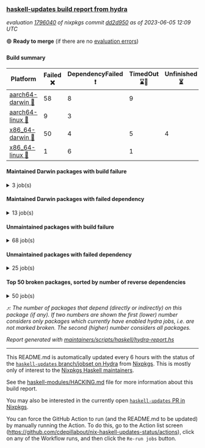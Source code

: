 ### [haskell-updates build report from hydra](https://hydra.nixos.org/jobset/nixpkgs/haskell-updates)
*evaluation [1796040](https://hydra.nixos.org/eval/1796040) of nixpkgs commit [dd2d950](https://github.com/NixOS/nixpkgs/commits/dd2d950a06ba0ea647600e021fdae2b4fd644c19) as of 2023-06-05 12:09 UTC*

:green_circle: **Ready to merge** (if there are no [evaluation errors](https://hydra.nixos.org/jobset/nixpkgs/haskell-updates))

#### Build summary

 | Platform | Failed :x: | DependencyFailed :heavy_exclamation_mark: | TimedOut :hourglass::no_entry_sign: | Unfinished :hourglass_flowing_sand: | Success :heavy_check_mark: | 
 | --- | --- | --- | --- | --- | --- | 
 | [aarch64-darwin :green_apple:](https://hydra.nixos.org/eval/1796040?filter=.aarch64-darwin) | 58 | 8 | 9 |  | 6455 | 
 | [aarch64-linux :iphone:](https://hydra.nixos.org/eval/1796040?filter=.aarch64-linux) | 9 | 3 |  |  | 6583 | 
 | [x86_64-darwin :apple:](https://hydra.nixos.org/eval/1796040?filter=.x86_64-darwin) | 50 | 4 | 5 | 4 | 6479 | 
 | [x86_64-linux :penguin:](https://hydra.nixos.org/eval/1796040?filter=.x86_64-linux) | 1 | 6 | 1 |  | 6627 | 
#### Maintained Darwin packages with build failure
<details><summary>3 job(s) </summary>

- [ ] [gitit](https://hydra.nixos.org/eval/1796040?filter=gitit) @Profpatsch @sternenseemann
  - [[:green_apple::x:]](https://hydra.nixos.org/build/222482321) [[:apple::heavy_check_mark:]](https://hydra.nixos.org/build/222480400) [toplevel](https://hydra.nixos.org/eval/1796040?filter=gitit)
  - [[:green_apple::heavy_check_mark:]](https://hydra.nixos.org/build/222462858) [[:apple::heavy_check_mark:]](https://hydra.nixos.org/build/222461930) [haskellPackages](https://hydra.nixos.org/eval/1796040?filter=haskellPackages.gitit)
</details>

#### Maintained Darwin packages with failed dependency
<details><summary>13 job(s) </summary>

- [ ] [haskell-language-server](https://hydra.nixos.org/eval/1796040?filter=haskell-language-server) @maralorn
  - [[:green_apple::heavy_check_mark:]](https://hydra.nixos.org/build/222463526) [[:apple::heavy_check_mark:]](https://hydra.nixos.org/build/222467201) [toplevel](https://hydra.nixos.org/eval/1796040?filter=haskell-language-server)
  - [[:green_apple::heavy_check_mark:]](https://hydra.nixos.org/build/222480449) [[:apple::heavy_check_mark:]](https://hydra.nixos.org/build/222467785) [haskell.packages.ghc8107](https://hydra.nixos.org/eval/1796040?filter=haskell.packages.ghc8107.haskell-language-server)
  - [[:green_apple::hourglass::no_entry_sign:]](https://hydra.nixos.org/build/222485527) [[:apple::heavy_check_mark:]](https://hydra.nixos.org/build/222466463) [haskell.packages.ghc902](https://hydra.nixos.org/eval/1796040?filter=haskell.packages.ghc902.haskell-language-server)
  - [[:green_apple::hourglass::no_entry_sign:]](https://hydra.nixos.org/build/222473708) [[:apple::heavy_check_mark:]](https://hydra.nixos.org/build/222486898) [haskell.packages.ghc924](https://hydra.nixos.org/eval/1796040?filter=haskell.packages.ghc924.haskell-language-server)
  - [[:green_apple::heavy_check_mark:]](https://hydra.nixos.org/build/222483554) [[:apple::heavy_check_mark:]](https://hydra.nixos.org/build/222473754) [haskell.packages.ghc925](https://hydra.nixos.org/eval/1796040?filter=haskell.packages.ghc925.haskell-language-server)
  - [[:green_apple::hourglass::no_entry_sign:]](https://hydra.nixos.org/build/222462007) [[:apple::heavy_check_mark:]](https://hydra.nixos.org/build/222473776) [haskell.packages.ghc926](https://hydra.nixos.org/eval/1796040?filter=haskell.packages.ghc926.haskell-language-server)
  - [[:green_apple::heavy_exclamation_mark:]](https://hydra.nixos.org/build/222486286) [[:apple::hourglass::no_entry_sign:]](https://hydra.nixos.org/build/222478267) [haskell.packages.ghc927](https://hydra.nixos.org/eval/1796040?filter=haskell.packages.ghc927.haskell-language-server)
  - [[:green_apple::heavy_check_mark:]](https://hydra.nixos.org/build/222463417) [[:apple::heavy_check_mark:]](https://hydra.nixos.org/build/222466619) [haskell.packages.ghc928](https://hydra.nixos.org/eval/1796040?filter=haskell.packages.ghc928.haskell-language-server)
  - [[:green_apple::heavy_check_mark:]](https://hydra.nixos.org/build/222474708) [[:apple::heavy_check_mark:]](https://hydra.nixos.org/build/222463045) [haskell.packages.ghc945](https://hydra.nixos.org/eval/1796040?filter=haskell.packages.ghc945.haskell-language-server)
  - [[:green_apple::heavy_check_mark:]](https://hydra.nixos.org/build/222468129) [[:apple::heavy_check_mark:]](https://hydra.nixos.org/build/222479803) [haskell.packages.ghc961](https://hydra.nixos.org/eval/1796040?filter=haskell.packages.ghc961.haskell-language-server)
  - [[:green_apple::heavy_check_mark:]](https://hydra.nixos.org/build/222484772) [[:apple::heavy_check_mark:]](https://hydra.nixos.org/build/222463622) [haskell.packages.ghc962](https://hydra.nixos.org/eval/1796040?filter=haskell.packages.ghc962.haskell-language-server)
  - [[:green_apple::heavy_check_mark:]](https://hydra.nixos.org/build/222474931) [[:apple::heavy_check_mark:]](https://hydra.nixos.org/build/222488248) [haskellPackages](https://hydra.nixos.org/eval/1796040?filter=haskellPackages.haskell-language-server)
</details>

#### Unmaintained packages with build failure
<details><summary>68 job(s) </summary>

- [ ] [[:green_apple::heavy_check_mark:]](https://hydra.nixos.org/build/222486057) [[:iphone::heavy_check_mark:]](https://hydra.nixos.org/build/222484580) [[:apple::heavy_check_mark:]](https://hydra.nixos.org/build/222472686) [[:penguin::x:]](https://hydra.nixos.org/build/222480222) [haskellPackages.scheduler](https://hydra.nixos.org/eval/1796040?filter=haskellPackages.scheduler)  :arrow_heading_up: 4 | 11
- [ ] [[:green_apple::x:]](https://hydra.nixos.org/build/222476374) [[:iphone::x:]](https://hydra.nixos.org/build/222485895) [[:apple::heavy_check_mark:]](https://hydra.nixos.org/build/222462336) [[:penguin::heavy_check_mark:]](https://hydra.nixos.org/build/222477554) [haskellPackages.hw-simd](https://hydra.nixos.org/eval/1796040?filter=haskellPackages.hw-simd)  :arrow_heading_up: 1 | 8
- [ ] [[:green_apple::x:]](https://hydra.nixos.org/build/222825009) [[:iphone::heavy_check_mark:]](https://hydra.nixos.org/build/222824940) [[:apple::x:]](https://hydra.nixos.org/build/222824951) [[:penguin::heavy_check_mark:]](https://hydra.nixos.org/build/222825021) [haskellPackages.inline-r](https://hydra.nixos.org/eval/1796040?filter=haskellPackages.inline-r)  :arrow_heading_up: 1 | 4
- [ ] [[:green_apple::heavy_check_mark:]](https://hydra.nixos.org/build/222477661) [[:iphone::x:]](https://hydra.nixos.org/build/222475491) [[:apple::heavy_check_mark:]](https://hydra.nixos.org/build/222484590) [[:penguin::heavy_check_mark:]](https://hydra.nixos.org/build/222470754) [haskellPackages.long-double](https://hydra.nixos.org/eval/1796040?filter=haskellPackages.long-double)  :arrow_heading_up: 1 | 2
- [ ] [[:green_apple::x:]](https://hydra.nixos.org/build/222475195) [[:iphone::heavy_check_mark:]](https://hydra.nixos.org/build/222477865) [[:apple::x:]](https://hydra.nixos.org/build/222469557) [[:penguin::heavy_check_mark:]](https://hydra.nixos.org/build/222463538) [haskellPackages.posix-socket](https://hydra.nixos.org/eval/1796040?filter=haskellPackages.posix-socket)  :arrow_heading_up: 1 | 2
- [ ] [[:green_apple::x:]](https://hydra.nixos.org/build/222464224) [[:iphone::heavy_check_mark:]](https://hydra.nixos.org/build/222468555) [[:apple::x:]](https://hydra.nixos.org/build/222488423) [[:penguin::heavy_check_mark:]](https://hydra.nixos.org/build/222466682) [haskellPackages.gi-gdkx11](https://hydra.nixos.org/eval/1796040?filter=haskellPackages.gi-gdkx11)  :arrow_heading_up: 1 | 1
- [ ] [[:green_apple::heavy_check_mark:]](https://hydra.nixos.org/build/222476722) [[:iphone::x:]](https://hydra.nixos.org/build/222475654) [[:apple::heavy_check_mark:]](https://hydra.nixos.org/build/222463023) [[:penguin::heavy_check_mark:]](https://hydra.nixos.org/build/222487019) [haskellPackages.nlopt-haskell](https://hydra.nixos.org/eval/1796040?filter=haskellPackages.nlopt-haskell)  :arrow_heading_up: 1 | 1
- [ ] [[:green_apple::x:]](https://hydra.nixos.org/build/222484685) [[:iphone::heavy_check_mark:]](https://hydra.nixos.org/build/222481468) [[:apple::x:]](https://hydra.nixos.org/build/222481201) [[:penguin::heavy_check_mark:]](https://hydra.nixos.org/build/222488621) [haskellPackages.openal-ffi](https://hydra.nixos.org/eval/1796040?filter=haskellPackages.openal-ffi)  :arrow_heading_up: 1 | 1
- [ ] [[:green_apple::heavy_check_mark:]](https://hydra.nixos.org/build/222473009) [[:iphone::x:]](https://hydra.nixos.org/build/222485898) [[:apple::heavy_check_mark:]](https://hydra.nixos.org/build/222463286) [[:penguin::heavy_check_mark:]](https://hydra.nixos.org/build/222475332) [haskellPackages.freetype2](https://hydra.nixos.org/eval/1796040?filter=haskellPackages.freetype2)  :arrow_heading_up: 0 | 11
- [ ] [[:green_apple::x:]](https://hydra.nixos.org/build/222463498) [[:iphone::heavy_check_mark:]](https://hydra.nixos.org/build/222480238) [[:apple::x:]](https://hydra.nixos.org/build/222482453) [[:penguin::heavy_check_mark:]](https://hydra.nixos.org/build/222466037) [haskellPackages.llvm-tf](https://hydra.nixos.org/eval/1796040?filter=haskellPackages.llvm-tf)  :arrow_heading_up: 0 | 6
- [ ] [[:green_apple::x:]](https://hydra.nixos.org/build/222474829) [[:iphone::heavy_check_mark:]](https://hydra.nixos.org/build/222467005) [[:apple::x:]](https://hydra.nixos.org/build/222478522) [[:penguin::heavy_check_mark:]](https://hydra.nixos.org/build/222473826) [haskellPackages.pipes-zlib](https://hydra.nixos.org/eval/1796040?filter=haskellPackages.pipes-zlib)  :arrow_heading_up: 0 | 5
- [ ] [[:green_apple::x:]](https://hydra.nixos.org/build/222475294) [[:iphone::heavy_check_mark:]](https://hydra.nixos.org/build/222488681) [[:apple::heavy_check_mark:]](https://hydra.nixos.org/build/222486633) [[:penguin::heavy_check_mark:]](https://hydra.nixos.org/build/222477690) [haskellPackages.folds](https://hydra.nixos.org/eval/1796040?filter=haskellPackages.folds)  :arrow_heading_up: 0 | 3
- [ ] [[:green_apple::x:]](https://hydra.nixos.org/build/222479600) [[:iphone::x:]](https://hydra.nixos.org/build/222478722) [[:apple::heavy_check_mark:]](https://hydra.nixos.org/build/222464459) [[:penguin::heavy_check_mark:]](https://hydra.nixos.org/build/222473283) [haskellPackages.picosat](https://hydra.nixos.org/eval/1796040?filter=haskellPackages.picosat)  :arrow_heading_up: 0 | 3
- [ ] [[:green_apple::x:]](https://hydra.nixos.org/build/222488217) [[:iphone::heavy_check_mark:]](https://hydra.nixos.org/build/222488261) [[:apple::heavy_check_mark:]](https://hydra.nixos.org/build/222484092) [[:penguin::heavy_check_mark:]](https://hydra.nixos.org/build/222465159) [haskellPackages.LibZip](https://hydra.nixos.org/eval/1796040?filter=haskellPackages.LibZip)  :arrow_heading_up: 0 | 2
- [ ] [[:green_apple::heavy_check_mark:]](https://hydra.nixos.org/build/222477120) [[:iphone::x:]](https://hydra.nixos.org/build/222471077) [[:apple::x:]](https://hydra.nixos.org/build/222484170) [[:penguin::heavy_check_mark:]](https://hydra.nixos.org/build/222475121) [haskellPackages.quic](https://hydra.nixos.org/eval/1796040?filter=haskellPackages.quic)  :arrow_heading_up: 0 | 2
- [ ] [[:green_apple::x:]](https://hydra.nixos.org/build/222466928) [[:iphone::heavy_check_mark:]](https://hydra.nixos.org/build/222484511) [[:apple::heavy_check_mark:]](https://hydra.nixos.org/build/222480806) [[:penguin::heavy_check_mark:]](https://hydra.nixos.org/build/222476603) [haskellPackages.rocksdb-haskell](https://hydra.nixos.org/eval/1796040?filter=haskellPackages.rocksdb-haskell)  :arrow_heading_up: 0 | 2
- [ ] [[:green_apple::x:]](https://hydra.nixos.org/build/222480824) [[:iphone::heavy_check_mark:]](https://hydra.nixos.org/build/222485685) [[:apple::x:]](https://hydra.nixos.org/build/222475784) [[:penguin::heavy_check_mark:]](https://hydra.nixos.org/build/222487440) [haskellPackages.h-raylib](https://hydra.nixos.org/eval/1796040?filter=haskellPackages.h-raylib)  :arrow_heading_up: 0 | 1
- [ ] [[:green_apple::x:]](https://hydra.nixos.org/build/222481221) [[:iphone::heavy_check_mark:]](https://hydra.nixos.org/build/222483684) [[:apple::x:]](https://hydra.nixos.org/build/222488104) [[:penguin::heavy_check_mark:]](https://hydra.nixos.org/build/222463917) [haskellPackages.hamid](https://hydra.nixos.org/eval/1796040?filter=haskellPackages.hamid)  :arrow_heading_up: 0 | 1
- [ ] [[:green_apple::heavy_check_mark:]](https://hydra.nixos.org/build/222476241) [[:iphone::heavy_check_mark:]](https://hydra.nixos.org/build/222471347) [[:apple::x:]](https://hydra.nixos.org/build/222473932) [[:penguin::heavy_check_mark:]](https://hydra.nixos.org/build/222476093) [haskellPackages.hmatrix-morpheus](https://hydra.nixos.org/eval/1796040?filter=haskellPackages.hmatrix-morpheus)  :arrow_heading_up: 0 | 1
- [ ] [[:green_apple::x:]](https://hydra.nixos.org/build/222469522) [[:iphone::heavy_check_mark:]](https://hydra.nixos.org/build/222473884) [[:apple::x:]](https://hydra.nixos.org/build/222471496) [[:penguin::heavy_check_mark:]](https://hydra.nixos.org/build/222467106) [haskellPackages.huckleberry](https://hydra.nixos.org/eval/1796040?filter=haskellPackages.huckleberry)  :arrow_heading_up: 0 | 1
- [ ] [[:green_apple::x:]](https://hydra.nixos.org/build/222463432) [[:iphone::heavy_check_mark:]](https://hydra.nixos.org/build/222469789) [[:apple::x:]](https://hydra.nixos.org/build/222485804) [[:penguin::heavy_check_mark:]](https://hydra.nixos.org/build/222482325) [haskellPackages.select](https://hydra.nixos.org/eval/1796040?filter=haskellPackages.select)  :arrow_heading_up: 0 | 1
- [ ] [[:green_apple::x:]](https://hydra.nixos.org/build/222467002) [[:iphone::heavy_check_mark:]](https://hydra.nixos.org/build/222481379) [[:apple::x:]](https://hydra.nixos.org/build/222463359) [[:penguin::heavy_check_mark:]](https://hydra.nixos.org/build/222484158) [haskellPackages.sysinfo](https://hydra.nixos.org/eval/1796040?filter=haskellPackages.sysinfo)  :arrow_heading_up: 0 | 1
- [ ] [[:green_apple::heavy_check_mark:]](https://hydra.nixos.org/build/222485741) [[:iphone::heavy_check_mark:]](https://hydra.nixos.org/build/222463913) [[:apple::x:]](https://hydra.nixos.org/build/222461936) [[:penguin::heavy_check_mark:]](https://hydra.nixos.org/build/222467904) [haskellPackages.FractalArt](https://hydra.nixos.org/eval/1796040?filter=haskellPackages.FractalArt) 
- [ ] [[:green_apple::heavy_check_mark:]](https://hydra.nixos.org/build/222486294) [[:iphone::x:]](https://hydra.nixos.org/build/222473327) [[:apple::heavy_check_mark:]](https://hydra.nixos.org/build/222473118) [[:penguin::heavy_check_mark:]](https://hydra.nixos.org/build/222471107) [haskellPackages.HsASA](https://hydra.nixos.org/eval/1796040?filter=haskellPackages.HsASA) 
- [ ] [[:green_apple::x:]](https://hydra.nixos.org/build/222475371) [[:iphone::heavy_check_mark:]](https://hydra.nixos.org/build/222461644) [[:apple::x:]](https://hydra.nixos.org/build/222470645) [[:penguin::heavy_check_mark:]](https://hydra.nixos.org/build/222483481) [haskellPackages.al](https://hydra.nixos.org/eval/1796040?filter=haskellPackages.al) 
- [ ] [[:green_apple::heavy_check_mark:]](https://hydra.nixos.org/build/222472537) [[:iphone::heavy_check_mark:]](https://hydra.nixos.org/build/222482717) [[:apple::x:]](https://hydra.nixos.org/build/222475528) [[:penguin::heavy_check_mark:]](https://hydra.nixos.org/build/222475552) [haskellPackages.env-extra](https://hydra.nixos.org/eval/1796040?filter=haskellPackages.env-extra) 
- [ ] [[:green_apple::x:]](https://hydra.nixos.org/build/222481274) [[:iphone::heavy_check_mark:]](https://hydra.nixos.org/build/222474779) [[:apple::x:]](https://hydra.nixos.org/build/222488514) [[:penguin::heavy_check_mark:]](https://hydra.nixos.org/build/222472675) [haskellPackages.epub-tools](https://hydra.nixos.org/eval/1796040?filter=haskellPackages.epub-tools) 
- [ ] [[:green_apple::x:]](https://hydra.nixos.org/build/222487481) [[:iphone::heavy_check_mark:]](https://hydra.nixos.org/build/222474073) [[:apple::heavy_check_mark:]](https://hydra.nixos.org/build/222465887) [[:penguin::heavy_check_mark:]](https://hydra.nixos.org/build/222482763) [haskellPackages.executable-hash](https://hydra.nixos.org/eval/1796040?filter=haskellPackages.executable-hash) 
- [ ] [[:green_apple::x:]](https://hydra.nixos.org/build/222469189) [[:iphone::heavy_check_mark:]](https://hydra.nixos.org/build/222471730) [[:apple::x:]](https://hydra.nixos.org/build/222463726) [[:penguin::heavy_check_mark:]](https://hydra.nixos.org/build/222465757) [haskellPackages.float128](https://hydra.nixos.org/eval/1796040?filter=haskellPackages.float128) 
- [ ] [[:green_apple::x:]](https://hydra.nixos.org/build/222474492) [[:iphone::heavy_check_mark:]](https://hydra.nixos.org/build/222479560) [[:apple::x:]](https://hydra.nixos.org/build/222465944) [[:penguin::heavy_check_mark:]](https://hydra.nixos.org/build/222473749) [haskellPackages.fudgets](https://hydra.nixos.org/eval/1796040?filter=haskellPackages.fudgets) 
- [ ] [[:green_apple::x:]](https://hydra.nixos.org/build/222468442) [[:iphone::heavy_check_mark:]](https://hydra.nixos.org/build/222472547) [[:apple::x:]](https://hydra.nixos.org/build/222474263) [[:penguin::heavy_check_mark:]](https://hydra.nixos.org/build/222463908) [haskellPackages.gerrit](https://hydra.nixos.org/eval/1796040?filter=haskellPackages.gerrit) 
- [ ] [[:green_apple::x:]](https://hydra.nixos.org/build/222478940) [[:apple::x:]](https://hydra.nixos.org/build/222466205) [haskellPackages.gi-gtkosxapplication](https://hydra.nixos.org/eval/1796040?filter=haskellPackages.gi-gtkosxapplication) 
- [ ] [[:green_apple::x:]](https://hydra.nixos.org/build/222477798) [[:apple::x:]](https://hydra.nixos.org/build/222480945) [haskellPackages.gtk-mac-integration](https://hydra.nixos.org/eval/1796040?filter=haskellPackages.gtk-mac-integration) 
- [ ] [[:green_apple::x:]](https://hydra.nixos.org/build/222474305) [[:iphone::heavy_check_mark:]](https://hydra.nixos.org/build/222476818) [[:apple::x:]](https://hydra.nixos.org/build/222484611) [[:penguin::heavy_check_mark:]](https://hydra.nixos.org/build/222477704) [haskellPackages.gtk-traymanager](https://hydra.nixos.org/eval/1796040?filter=haskellPackages.gtk-traymanager) 
- [ ] [[:green_apple::x:]](https://hydra.nixos.org/build/222469504) [[:apple::x:]](https://hydra.nixos.org/build/222476314) [haskellPackages.gtk3-mac-integration](https://hydra.nixos.org/eval/1796040?filter=haskellPackages.gtk3-mac-integration) 
- [ ] [[:green_apple::x:]](https://hydra.nixos.org/build/222470240) [[:iphone::heavy_check_mark:]](https://hydra.nixos.org/build/222478457) [[:apple::x:]](https://hydra.nixos.org/build/222466203) [[:penguin::heavy_check_mark:]](https://hydra.nixos.org/build/222465731) [haskellPackages.highlight](https://hydra.nixos.org/eval/1796040?filter=haskellPackages.highlight) 
- [ ] [[:green_apple::x:]](https://hydra.nixos.org/build/222465805) [[:iphone::heavy_check_mark:]](https://hydra.nixos.org/build/222471101) [[:apple::x:]](https://hydra.nixos.org/build/222484478) [[:penguin::heavy_check_mark:]](https://hydra.nixos.org/build/222479204) [haskellPackages.hinotify-conduit](https://hydra.nixos.org/eval/1796040?filter=haskellPackages.hinotify-conduit) 
- [ ] [[:green_apple::x:]](https://hydra.nixos.org/build/222470808) [[:iphone::heavy_check_mark:]](https://hydra.nixos.org/build/222476140) [[:apple::x:]](https://hydra.nixos.org/build/222465041) [[:penguin::heavy_check_mark:]](https://hydra.nixos.org/build/222466519) [haskellPackages.hsshellscript](https://hydra.nixos.org/eval/1796040?filter=haskellPackages.hsshellscript) 
- [ ] [[:green_apple::x:]](https://hydra.nixos.org/build/222472317) [[:iphone::heavy_check_mark:]](https://hydra.nixos.org/build/222479433) [[:apple::x:]](https://hydra.nixos.org/build/222486402) [[:penguin::heavy_check_mark:]](https://hydra.nixos.org/build/222482155) [haskellPackages.hssourceinfo](https://hydra.nixos.org/eval/1796040?filter=haskellPackages.hssourceinfo) 
- [ ] [[:green_apple::x:]](https://hydra.nixos.org/build/222484636) [[:iphone::heavy_check_mark:]](https://hydra.nixos.org/build/222465808) [[:apple::x:]](https://hydra.nixos.org/build/222484152) [[:penguin::heavy_check_mark:]](https://hydra.nixos.org/build/222476499) [haskellPackages.hunspell-hs](https://hydra.nixos.org/eval/1796040?filter=haskellPackages.hunspell-hs) 
- [ ] [[:apple::x:]](https://hydra.nixos.org/build/222480508) [[:penguin::heavy_check_mark:]](https://hydra.nixos.org/build/222472383) [haskellPackages.inline-asm](https://hydra.nixos.org/eval/1796040?filter=haskellPackages.inline-asm) 
- [ ] [[:green_apple::x:]](https://hydra.nixos.org/build/222462564) [[:iphone::heavy_check_mark:]](https://hydra.nixos.org/build/222487016) [[:apple::x:]](https://hydra.nixos.org/build/222470259) [[:penguin::heavy_check_mark:]](https://hydra.nixos.org/build/222477867) [haskellPackages.interprocess](https://hydra.nixos.org/eval/1796040?filter=haskellPackages.interprocess) 
- [ ] [[:green_apple::x:]](https://hydra.nixos.org/build/222473314) [[:iphone::heavy_check_mark:]](https://hydra.nixos.org/build/222465969) [[:apple::x:]](https://hydra.nixos.org/build/222466349) [[:penguin::heavy_check_mark:]](https://hydra.nixos.org/build/222472670) [haskellPackages.intricacy](https://hydra.nixos.org/eval/1796040?filter=haskellPackages.intricacy) 
- [ ] [[:green_apple::x:]](https://hydra.nixos.org/build/222462167) [[:iphone::heavy_check_mark:]](https://hydra.nixos.org/build/222465137) [[:apple::x:]](https://hydra.nixos.org/build/222464170) [[:penguin::heavy_check_mark:]](https://hydra.nixos.org/build/222472982) [haskellPackages.ipcvar](https://hydra.nixos.org/eval/1796040?filter=haskellPackages.ipcvar) 
- [ ] [[:green_apple::x:]](https://hydra.nixos.org/build/222474090) [[:apple::x:]](https://hydra.nixos.org/build/222471337) [haskellPackages.kqueue](https://hydra.nixos.org/eval/1796040?filter=haskellPackages.kqueue) 
- [ ] [[:green_apple::x:]](https://hydra.nixos.org/build/222463270) [[:iphone::heavy_check_mark:]](https://hydra.nixos.org/build/222481044) [[:apple::heavy_check_mark:]](https://hydra.nixos.org/build/222475614) [[:penguin::heavy_check_mark:]](https://hydra.nixos.org/build/222472231) [haskellPackages.leveldb-haskell-fork](https://hydra.nixos.org/eval/1796040?filter=haskellPackages.leveldb-haskell-fork) 
- [ ] [[:green_apple::x:]](https://hydra.nixos.org/build/222465528) [[:iphone::heavy_check_mark:]](https://hydra.nixos.org/build/222470839) [[:apple::x:]](https://hydra.nixos.org/build/222471191) [[:penguin::heavy_check_mark:]](https://hydra.nixos.org/build/222487323) [haskellPackages.linux-framebuffer](https://hydra.nixos.org/eval/1796040?filter=haskellPackages.linux-framebuffer) 
- [ ] [[:green_apple::x:]](https://hydra.nixos.org/build/222473407) [[:iphone::heavy_check_mark:]](https://hydra.nixos.org/build/222478001) [[:apple::x:]](https://hydra.nixos.org/build/222484935) [[:penguin::heavy_check_mark:]](https://hydra.nixos.org/build/222468911) [haskellPackages.mediawiki2latex](https://hydra.nixos.org/eval/1796040?filter=haskellPackages.mediawiki2latex) 
- [ ] [[:green_apple::x:]](https://hydra.nixos.org/build/222472357) [[:iphone::heavy_check_mark:]](https://hydra.nixos.org/build/222486608) [[:apple::x:]](https://hydra.nixos.org/build/222461634) [[:penguin::heavy_check_mark:]](https://hydra.nixos.org/build/222470856) [haskellPackages.memzero](https://hydra.nixos.org/eval/1796040?filter=haskellPackages.memzero) 
- [ ] [[:green_apple::x:]](https://hydra.nixos.org/build/222478542) [[:iphone::heavy_check_mark:]](https://hydra.nixos.org/build/222478432) [[:apple::x:]](https://hydra.nixos.org/build/222467896) [[:penguin::heavy_check_mark:]](https://hydra.nixos.org/build/222472568) [haskellPackages.nix-serve-ng](https://hydra.nixos.org/eval/1796040?filter=haskellPackages.nix-serve-ng) 
- [ ] [[:green_apple::x:]](https://hydra.nixos.org/build/222464646) [[:iphone::heavy_check_mark:]](https://hydra.nixos.org/build/222479999) [[:apple::heavy_check_mark:]](https://hydra.nixos.org/build/222471674) [[:penguin::heavy_check_mark:]](https://hydra.nixos.org/build/222481565) [haskellPackages.perceptual-hash](https://hydra.nixos.org/eval/1796040?filter=haskellPackages.perceptual-hash) 
- [ ] [[:green_apple::x:]](https://hydra.nixos.org/build/222478067) [[:iphone::heavy_check_mark:]](https://hydra.nixos.org/build/222488003) [[:apple::heavy_check_mark:]](https://hydra.nixos.org/build/222488667) [[:penguin::heavy_check_mark:]](https://hydra.nixos.org/build/222469528) [haskellPackages.persistent-pagination](https://hydra.nixos.org/eval/1796040?filter=haskellPackages.persistent-pagination) 
- [ ] [[:green_apple::x:]](https://hydra.nixos.org/build/222470851) [[:iphone::heavy_check_mark:]](https://hydra.nixos.org/build/222465074) [[:apple::x:]](https://hydra.nixos.org/build/222483496) [[:penguin::heavy_check_mark:]](https://hydra.nixos.org/build/222466421) [haskellPackages.phatsort](https://hydra.nixos.org/eval/1796040?filter=haskellPackages.phatsort) 
- [ ] [[:green_apple::x:]](https://hydra.nixos.org/build/222463099) [[:iphone::heavy_check_mark:]](https://hydra.nixos.org/build/222475284) [[:apple::x:]](https://hydra.nixos.org/build/222477671) [[:penguin::heavy_check_mark:]](https://hydra.nixos.org/build/222470934) [haskellPackages.ping-wrapper](https://hydra.nixos.org/eval/1796040?filter=haskellPackages.ping-wrapper) 
- [ ] [[:green_apple::x:]](https://hydra.nixos.org/build/222482428) [[:iphone::heavy_check_mark:]](https://hydra.nixos.org/build/222463515) [[:apple::x:]](https://hydra.nixos.org/build/222467252) [[:penguin::heavy_check_mark:]](https://hydra.nixos.org/build/222473312) [haskellPackages.posix-timer](https://hydra.nixos.org/eval/1796040?filter=haskellPackages.posix-timer) 
- [ ] [[:green_apple::x:]](https://hydra.nixos.org/build/222475260) [[:iphone::heavy_check_mark:]](https://hydra.nixos.org/build/222473144) [[:apple::x:]](https://hydra.nixos.org/build/222474892) [[:penguin::heavy_check_mark:]](https://hydra.nixos.org/build/222478696) [haskellPackages.procex](https://hydra.nixos.org/eval/1796040?filter=haskellPackages.procex) 
- [ ] [[:green_apple::x:]](https://hydra.nixos.org/build/222482942) [[:iphone::heavy_check_mark:]](https://hydra.nixos.org/build/222465621) [[:apple::x:]](https://hydra.nixos.org/build/222471353) [[:penguin::heavy_check_mark:]](https://hydra.nixos.org/build/222474052) [haskellPackages.pthread](https://hydra.nixos.org/eval/1796040?filter=haskellPackages.pthread) 
- [ ] [[:green_apple::x:]](https://hydra.nixos.org/build/222465794) [[:iphone::heavy_check_mark:]](https://hydra.nixos.org/build/222477583) [[:apple::x:]](https://hydra.nixos.org/build/222472598) [[:penguin::heavy_check_mark:]](https://hydra.nixos.org/build/222484120) [haskellPackages.sandwich-webdriver](https://hydra.nixos.org/eval/1796040?filter=haskellPackages.sandwich-webdriver) 
- [ ] [[:green_apple::x:]](https://hydra.nixos.org/build/222464257) [[:iphone::heavy_check_mark:]](https://hydra.nixos.org/build/222483233) [[:apple::x:]](https://hydra.nixos.org/build/222461808) [[:penguin::hourglass::no_entry_sign:]](https://hydra.nixos.org/build/222488440) [haskellPackages.servant-serialization](https://hydra.nixos.org/eval/1796040?filter=haskellPackages.servant-serialization) 
- [ ] [[:green_apple::x:]](https://hydra.nixos.org/build/222463906) [[:iphone::heavy_check_mark:]](https://hydra.nixos.org/build/222487513) [[:apple::x:]](https://hydra.nixos.org/build/222463664) [[:penguin::heavy_check_mark:]](https://hydra.nixos.org/build/222482571) [haskellPackages.tailfile-hinotify](https://hydra.nixos.org/eval/1796040?filter=haskellPackages.tailfile-hinotify) 
- [ ] [[:green_apple::x:]](https://hydra.nixos.org/build/222474657) [[:iphone::heavy_check_mark:]](https://hydra.nixos.org/build/222469760) [[:apple::heavy_check_mark:]](https://hydra.nixos.org/build/222468932) [[:penguin::heavy_check_mark:]](https://hydra.nixos.org/build/222462497) [haskellPackages.tdlib](https://hydra.nixos.org/eval/1796040?filter=haskellPackages.tdlib) 
- [ ] [[:green_apple::heavy_check_mark:]](https://hydra.nixos.org/build/222478142) [[:iphone::x:]](https://hydra.nixos.org/build/222465966) [[:apple::heavy_check_mark:]](https://hydra.nixos.org/build/222471325) [[:penguin::heavy_check_mark:]](https://hydra.nixos.org/build/222475212) [haskellPackages.wai-token-bucket-ratelimiter](https://hydra.nixos.org/eval/1796040?filter=haskellPackages.wai-token-bucket-ratelimiter) 
- [ ] [[:green_apple::x:]](https://hydra.nixos.org/build/222472057) [[:iphone::heavy_check_mark:]](https://hydra.nixos.org/build/222481286) [[:apple::heavy_check_mark:]](https://hydra.nixos.org/build/222478643) [[:penguin::heavy_check_mark:]](https://hydra.nixos.org/build/222467043) [tests.haskell.writers](https://hydra.nixos.org/eval/1796040?filter=tests.haskell.writers) 
- [ ] [[:green_apple::x:]](https://hydra.nixos.org/build/222470515) [[:iphone::x:]](https://hydra.nixos.org/build/222484944) [[:apple::heavy_check_mark:]](https://hydra.nixos.org/build/222469006) [[:penguin::heavy_check_mark:]](https://hydra.nixos.org/build/222482062) [haskellPackages.x86-64bit](https://hydra.nixos.org/eval/1796040?filter=haskellPackages.x86-64bit) 
- [ ] [[:green_apple::x:]](https://hydra.nixos.org/build/222476983) [[:iphone::heavy_check_mark:]](https://hydra.nixos.org/build/222480436) [[:apple::x:]](https://hydra.nixos.org/build/222480156) [[:penguin::heavy_check_mark:]](https://hydra.nixos.org/build/222482365) [haskellPackages.xmonad-utils](https://hydra.nixos.org/eval/1796040?filter=haskellPackages.xmonad-utils) 
- [ ] [[:green_apple::x:]](https://hydra.nixos.org/build/222483515) [[:iphone::heavy_check_mark:]](https://hydra.nixos.org/build/222474357) [[:apple::x:]](https://hydra.nixos.org/build/222478409) [[:penguin::heavy_check_mark:]](https://hydra.nixos.org/build/222483901) [haskellPackages.yoga](https://hydra.nixos.org/eval/1796040?filter=haskellPackages.yoga) 
- [ ] [[:green_apple::x:]](https://hydra.nixos.org/build/222486131) [[:iphone::heavy_check_mark:]](https://hydra.nixos.org/build/222487809) [[:apple::x:]](https://hydra.nixos.org/build/222464451) [[:penguin::heavy_check_mark:]](https://hydra.nixos.org/build/222469897) [haskellPackages.zot](https://hydra.nixos.org/eval/1796040?filter=haskellPackages.zot) 
- [ ] [[:green_apple::x:]](https://hydra.nixos.org/build/222472372) [[:iphone::heavy_check_mark:]](https://hydra.nixos.org/build/222466438) [[:apple::x:]](https://hydra.nixos.org/build/222464269) [[:penguin::heavy_check_mark:]](https://hydra.nixos.org/build/222480538) [haskellPackages.zxcvbn-c](https://hydra.nixos.org/eval/1796040?filter=haskellPackages.zxcvbn-c) 
</details>

#### Unmaintained packages with failed dependency
<details><summary>25 job(s) </summary>

- [ ] [[:green_apple::heavy_check_mark:]](https://hydra.nixos.org/build/222475014) [[:iphone::heavy_check_mark:]](https://hydra.nixos.org/build/222472904) [[:apple::heavy_check_mark:]](https://hydra.nixos.org/build/222484836) [[:penguin::heavy_exclamation_mark:]](https://hydra.nixos.org/build/222466920) [haskellPackages.massiv](https://hydra.nixos.org/eval/1796040?filter=haskellPackages.massiv)  :arrow_heading_up: 3 | 9
- [ ] [hoogle](https://hydra.nixos.org/eval/1796040?filter=hoogle)  :arrow_heading_up: 3 | 4
  - [[:green_apple::heavy_check_mark:]](https://hydra.nixos.org/build/222469845) [[:iphone::heavy_check_mark:]](https://hydra.nixos.org/build/222487644) [[:apple::heavy_check_mark:]](https://hydra.nixos.org/build/222473024) [[:penguin::heavy_check_mark:]](https://hydra.nixos.org/build/222470953) [haskell.packages.ghc8107](https://hydra.nixos.org/eval/1796040?filter=haskell.packages.ghc8107.hoogle)
  -  [[:iphone::heavy_check_mark:]](https://hydra.nixos.org/build/222466633) [[:apple::heavy_check_mark:]](https://hydra.nixos.org/build/222488794) [[:penguin::heavy_check_mark:]](https://hydra.nixos.org/build/222488366) [haskell.packages.ghc884](https://hydra.nixos.org/eval/1796040?filter=haskell.packages.ghc884.hoogle)
  - [[:green_apple::hourglass::no_entry_sign:]](https://hydra.nixos.org/build/222487524) [[:iphone::heavy_check_mark:]](https://hydra.nixos.org/build/222476729) [[:apple::heavy_check_mark:]](https://hydra.nixos.org/build/222470393) [[:penguin::heavy_check_mark:]](https://hydra.nixos.org/build/222485241) [haskell.packages.ghc902](https://hydra.nixos.org/eval/1796040?filter=haskell.packages.ghc902.hoogle)
  - [[:green_apple::hourglass::no_entry_sign:]](https://hydra.nixos.org/build/222481375) [[:iphone::heavy_check_mark:]](https://hydra.nixos.org/build/222485771) [[:apple::heavy_check_mark:]](https://hydra.nixos.org/build/222484031) [[:penguin::heavy_check_mark:]](https://hydra.nixos.org/build/222481546) [haskell.packages.ghc924](https://hydra.nixos.org/eval/1796040?filter=haskell.packages.ghc924.hoogle)
  - [[:green_apple::heavy_check_mark:]](https://hydra.nixos.org/build/222468153) [[:iphone::heavy_check_mark:]](https://hydra.nixos.org/build/222480881) [[:apple::heavy_check_mark:]](https://hydra.nixos.org/build/222472117) [[:penguin::heavy_check_mark:]](https://hydra.nixos.org/build/222482179) [haskell.packages.ghc925](https://hydra.nixos.org/eval/1796040?filter=haskell.packages.ghc925.hoogle)
  - [[:green_apple::heavy_exclamation_mark:]](https://hydra.nixos.org/build/222468882) [[:iphone::heavy_check_mark:]](https://hydra.nixos.org/build/222467226) [[:apple::heavy_check_mark:]](https://hydra.nixos.org/build/222477385) [[:penguin::heavy_check_mark:]](https://hydra.nixos.org/build/222467350) [haskell.packages.ghc926](https://hydra.nixos.org/eval/1796040?filter=haskell.packages.ghc926.hoogle)
  - [[:green_apple::heavy_check_mark:]](https://hydra.nixos.org/build/222475258) [[:iphone::heavy_check_mark:]](https://hydra.nixos.org/build/222475734) [[:apple::heavy_check_mark:]](https://hydra.nixos.org/build/222480458) [[:penguin::heavy_check_mark:]](https://hydra.nixos.org/build/222470399) [haskell.packages.ghc927](https://hydra.nixos.org/eval/1796040?filter=haskell.packages.ghc927.hoogle)
  - [[:green_apple::heavy_check_mark:]](https://hydra.nixos.org/build/222483036) [[:iphone::heavy_check_mark:]](https://hydra.nixos.org/build/222463296) [[:apple::heavy_check_mark:]](https://hydra.nixos.org/build/222479017) [[:penguin::heavy_check_mark:]](https://hydra.nixos.org/build/222462901) [haskell.packages.ghc928](https://hydra.nixos.org/eval/1796040?filter=haskell.packages.ghc928.hoogle)
  - [[:green_apple::heavy_check_mark:]](https://hydra.nixos.org/build/222482406) [[:iphone::heavy_check_mark:]](https://hydra.nixos.org/build/222465151) [[:apple::heavy_check_mark:]](https://hydra.nixos.org/build/222484704) [[:penguin::heavy_check_mark:]](https://hydra.nixos.org/build/222477473) [haskell.packages.ghc945](https://hydra.nixos.org/eval/1796040?filter=haskell.packages.ghc945.hoogle)
  - [[:green_apple::heavy_check_mark:]](https://hydra.nixos.org/build/222475869) [[:iphone::heavy_check_mark:]](https://hydra.nixos.org/build/222470917) [[:apple::heavy_check_mark:]](https://hydra.nixos.org/build/222476592) [[:penguin::heavy_check_mark:]](https://hydra.nixos.org/build/222484419) [haskellPackages](https://hydra.nixos.org/eval/1796040?filter=haskellPackages.hoogle)
- [ ] [[:green_apple::heavy_check_mark:]](https://hydra.nixos.org/build/222464008) [[:iphone::heavy_check_mark:]](https://hydra.nixos.org/build/222468711) [[:apple::heavy_check_mark:]](https://hydra.nixos.org/build/222483098) [[:penguin::heavy_exclamation_mark:]](https://hydra.nixos.org/build/222463412) [haskellPackages.Color](https://hydra.nixos.org/eval/1796040?filter=haskellPackages.Color)  :arrow_heading_up: 2 | 8
- [ ] [[:green_apple::heavy_check_mark:]](https://hydra.nixos.org/build/222486370) [[:iphone::heavy_check_mark:]](https://hydra.nixos.org/build/222473010) [[:apple::heavy_check_mark:]](https://hydra.nixos.org/build/222481339) [[:penguin::heavy_exclamation_mark:]](https://hydra.nixos.org/build/222488852) [haskellPackages.chart-svg](https://hydra.nixos.org/eval/1796040?filter=haskellPackages.chart-svg)  :arrow_heading_up: 0 | 4
- [ ] [[:green_apple::heavy_exclamation_mark:]](https://hydra.nixos.org/build/222485765) [[:iphone::heavy_exclamation_mark:]](https://hydra.nixos.org/build/222471306) [[:apple::heavy_check_mark:]](https://hydra.nixos.org/build/222482384) [[:penguin::heavy_check_mark:]](https://hydra.nixos.org/build/222483613) [haskellPackages.hw-dsv](https://hydra.nixos.org/eval/1796040?filter=haskellPackages.hw-dsv)  :arrow_heading_up: 0 | 3
- [ ] [[:green_apple::heavy_check_mark:]](https://hydra.nixos.org/build/222482582) [[:iphone::heavy_check_mark:]](https://hydra.nixos.org/build/222479665) [[:apple::heavy_check_mark:]](https://hydra.nixos.org/build/222464109) [[:penguin::heavy_exclamation_mark:]](https://hydra.nixos.org/build/222470675) [haskellPackages.massiv-io](https://hydra.nixos.org/eval/1796040?filter=haskellPackages.massiv-io)  :arrow_heading_up: 0 | 1
- [ ] [[:green_apple::heavy_exclamation_mark:]](https://hydra.nixos.org/build/222472402) [[:iphone::heavy_check_mark:]](https://hydra.nixos.org/build/222487435) [[:apple::heavy_exclamation_mark:]](https://hydra.nixos.org/build/222473411) [[:penguin::heavy_check_mark:]](https://hydra.nixos.org/build/222484246) [haskellPackages.network-dns](https://hydra.nixos.org/eval/1796040?filter=haskellPackages.network-dns)  :arrow_heading_up: 0 | 1
- [ ] [[:green_apple::heavy_check_mark:]](https://hydra.nixos.org/build/222481789) [[:iphone::heavy_check_mark:]](https://hydra.nixos.org/build/222466373) [[:apple::heavy_check_mark:]](https://hydra.nixos.org/build/222471669) [[:penguin::heavy_exclamation_mark:]](https://hydra.nixos.org/build/222468259) [haskellPackages.ConClusion](https://hydra.nixos.org/eval/1796040?filter=haskellPackages.ConClusion) 
- [ ] [[:green_apple::heavy_exclamation_mark:]](https://hydra.nixos.org/build/222824977) [[:iphone::heavy_check_mark:]](https://hydra.nixos.org/build/222825010) [[:apple::heavy_exclamation_mark:]](https://hydra.nixos.org/build/222824863) [[:penguin::heavy_check_mark:]](https://hydra.nixos.org/build/222824845) [haskellPackages.H](https://hydra.nixos.org/eval/1796040?filter=haskellPackages.H) 
- [ ] [[:green_apple::heavy_exclamation_mark:]](https://hydra.nixos.org/build/222772345) [[:iphone::heavy_check_mark:]](https://hydra.nixos.org/build/222772343) [[:apple::heavy_check_mark:]](https://hydra.nixos.org/build/222772351) [[:penguin::heavy_check_mark:]](https://hydra.nixos.org/build/222772341) [haskellPackages.hgdal](https://hydra.nixos.org/eval/1796040?filter=haskellPackages.hgdal) 
- [ ] [[:green_apple::heavy_check_mark:]](https://hydra.nixos.org/build/222488296) [[:iphone::heavy_exclamation_mark:]](https://hydra.nixos.org/build/222483943) [[:apple::heavy_check_mark:]](https://hydra.nixos.org/build/222488133) [[:penguin::heavy_check_mark:]](https://hydra.nixos.org/build/222477567) [haskellPackages.hmatrix-nlopt](https://hydra.nixos.org/eval/1796040?filter=haskellPackages.hmatrix-nlopt) 
- [ ] [[:green_apple::heavy_exclamation_mark:]](https://hydra.nixos.org/build/222825000) [[:iphone::heavy_check_mark:]](https://hydra.nixos.org/build/222824891) [[:apple::heavy_exclamation_mark:]](https://hydra.nixos.org/build/222824849) [[:penguin::heavy_check_mark:]](https://hydra.nixos.org/build/222824842) [haskellPackages.ihaskell-inline-r](https://hydra.nixos.org/eval/1796040?filter=haskellPackages.ihaskell-inline-r) 
- [ ] [[:green_apple::heavy_check_mark:]](https://hydra.nixos.org/build/222461959) [[:iphone::heavy_check_mark:]](https://hydra.nixos.org/build/222478515) [[:apple::heavy_check_mark:]](https://hydra.nixos.org/build/222467781) [[:penguin::heavy_exclamation_mark:]](https://hydra.nixos.org/build/222471271) [haskellPackages.massiv-test](https://hydra.nixos.org/eval/1796040?filter=haskellPackages.massiv-test) 
- [ ] [[:green_apple::heavy_check_mark:]](https://hydra.nixos.org/build/222485034) [[:iphone::heavy_exclamation_mark:]](https://hydra.nixos.org/build/222488268) [[:apple::heavy_check_mark:]](https://hydra.nixos.org/build/222470902) [[:penguin::heavy_check_mark:]](https://hydra.nixos.org/build/222461609) [haskellPackages.rounded-hw](https://hydra.nixos.org/eval/1796040?filter=haskellPackages.rounded-hw) 
- [ ] [[:green_apple::heavy_exclamation_mark:]](https://hydra.nixos.org/build/222464204) [[:iphone::heavy_check_mark:]](https://hydra.nixos.org/build/222468163) [[:apple::heavy_exclamation_mark:]](https://hydra.nixos.org/build/222469472) [[:penguin::heavy_check_mark:]](https://hydra.nixos.org/build/222474684) [haskellPackages.xbattbar](https://hydra.nixos.org/eval/1796040?filter=haskellPackages.xbattbar) 
</details>

#### Top 50 broken packages, sorted by number of reverse dependencies
<details><summary>50 job(s) </summary>

[amazonka-core](https://packdeps.haskellers.com/reverse/amazonka-core) :arrow_heading_up: 188  
[gogol-core](https://packdeps.haskellers.com/reverse/gogol-core) :arrow_heading_up: 184  
[haskell98](https://packdeps.haskellers.com/reverse/haskell98) :arrow_heading_up: 153  
[enumerator](https://packdeps.haskellers.com/reverse/enumerator) :arrow_heading_up: 56  
[util](https://packdeps.haskellers.com/reverse/util) :arrow_heading_up: 49  
[derive](https://packdeps.haskellers.com/reverse/derive) :arrow_heading_up: 48  
[amazonka](https://packdeps.haskellers.com/reverse/amazonka) :arrow_heading_up: 46  
[cgi](https://packdeps.haskellers.com/reverse/cgi) :arrow_heading_up: 46  
[accelerate](https://packdeps.haskellers.com/reverse/accelerate) :arrow_heading_up: 42  
[TypeCompose](https://packdeps.haskellers.com/reverse/TypeCompose) :arrow_heading_up: 38  
[PrimitiveArray](https://packdeps.haskellers.com/reverse/PrimitiveArray) :arrow_heading_up: 35  
[rank1dynamic](https://packdeps.haskellers.com/reverse/rank1dynamic) :arrow_heading_up: 33  
[distributed-static](https://packdeps.haskellers.com/reverse/distributed-static) :arrow_heading_up: 31  
[distributed-process](https://packdeps.haskellers.com/reverse/distributed-process) :arrow_heading_up: 30  
[iteratee](https://packdeps.haskellers.com/reverse/iteratee) :arrow_heading_up: 29  
[polysemy-resume](https://packdeps.haskellers.com/reverse/polysemy-resume) :arrow_heading_up: 27  
[sydtest](https://packdeps.haskellers.com/reverse/sydtest) :arrow_heading_up: 27  
[polysemy-conc](https://packdeps.haskellers.com/reverse/polysemy-conc) :arrow_heading_up: 26  
[crypto-numbers](https://packdeps.haskellers.com/reverse/crypto-numbers) :arrow_heading_up: 25  
[either-unwrap](https://packdeps.haskellers.com/reverse/either-unwrap) :arrow_heading_up: 25  
[polysemy-log](https://packdeps.haskellers.com/reverse/polysemy-log) :arrow_heading_up: 24  
[crypto-pubkey](https://packdeps.haskellers.com/reverse/crypto-pubkey) :arrow_heading_up: 22  
[haskelldb](https://packdeps.haskellers.com/reverse/haskelldb) :arrow_heading_up: 22  
[wxdirect](https://packdeps.haskellers.com/reverse/wxdirect) :arrow_heading_up: 22  
[BiobaseTypes](https://packdeps.haskellers.com/reverse/BiobaseTypes) :arrow_heading_up: 21  
[alg](https://packdeps.haskellers.com/reverse/alg) :arrow_heading_up: 21  
[amazonka-s3](https://packdeps.haskellers.com/reverse/amazonka-s3) :arrow_heading_up: 21  
[mmsyn2](https://packdeps.haskellers.com/reverse/mmsyn2) :arrow_heading_up: 21  
[wxc](https://packdeps.haskellers.com/reverse/wxc) :arrow_heading_up: 21  
[biocore](https://packdeps.haskellers.com/reverse/biocore) :arrow_heading_up: 20  
[bzlib](https://packdeps.haskellers.com/reverse/bzlib) :arrow_heading_up: 20  
[exon](https://packdeps.haskellers.com/reverse/exon) :arrow_heading_up: 20  
[wxcore](https://packdeps.haskellers.com/reverse/wxcore) :arrow_heading_up: 20  
[attoparsec-enumerator](https://packdeps.haskellers.com/reverse/attoparsec-enumerator) :arrow_heading_up: 19  
[bytestring-show](https://packdeps.haskellers.com/reverse/bytestring-show) :arrow_heading_up: 19  
[fay](https://packdeps.haskellers.com/reverse/fay) :arrow_heading_up: 19  
[gi-soup](https://packdeps.haskellers.com/reverse/gi-soup) :arrow_heading_up: 19  
[incipit](https://packdeps.haskellers.com/reverse/incipit) :arrow_heading_up: 19  
[wx](https://packdeps.haskellers.com/reverse/wx) :arrow_heading_up: 19  
[BiobaseENA](https://packdeps.haskellers.com/reverse/BiobaseENA) :arrow_heading_up: 18  
[asn1-data](https://packdeps.haskellers.com/reverse/asn1-data) :arrow_heading_up: 18  
[dbus-core](https://packdeps.haskellers.com/reverse/dbus-core) :arrow_heading_up: 18  
[gtksourceview2](https://packdeps.haskellers.com/reverse/gtksourceview2) :arrow_heading_up: 18  
[hsc3](https://packdeps.haskellers.com/reverse/hsc3) :arrow_heading_up: 18  
[polysemy-process](https://packdeps.haskellers.com/reverse/polysemy-process) :arrow_heading_up: 18  
[ukrainian-phonetics-basic](https://packdeps.haskellers.com/reverse/ukrainian-phonetics-basic) :arrow_heading_up: 18  
[BiobaseXNA](https://packdeps.haskellers.com/reverse/BiobaseXNA) :arrow_heading_up: 17  
[HGamer3D-Data](https://packdeps.haskellers.com/reverse/HGamer3D-Data) :arrow_heading_up: 17  
[certificate](https://packdeps.haskellers.com/reverse/certificate) :arrow_heading_up: 17  
[clash-prelude](https://packdeps.haskellers.com/reverse/clash-prelude) :arrow_heading_up: 17  
</details>


*:arrow_heading_up:: The number of packages that depend (directly or indirectly) on this package (if any). If two numbers are shown the first (lower) number considers only packages which currently have enabled hydra jobs, i.e. are not marked broken. The second (higher) number considers all packages.*

*Report generated with [maintainers/scripts/haskell/hydra-report.hs](https://github.com/NixOS/nixpkgs/blob/haskell-updates/maintainers/scripts/haskell/hydra-report.hs)*


----------------------------------------------------------------------

This README.md is automatically updated every 6 hours with the status of the
[`haskell-updates` branch/jobset on Hydra](https://hydra.nixos.org/jobset/nixpkgs/haskell-updates)
from [Nixpkgs](https://github.com/NixOS/nixpkgs).  This is mostly only of
interest to the [Nixpkgs Haskell maintainers](https://github.com/orgs/NixOS/teams/haskell).

See the
[haskell-modules/HACKING.md](https://github.com/NixOS/nixpkgs/blob/haskell-updates/pkgs/development/haskell-modules/HACKING.md)
file for more information about this build report.

You may also be interested in the currently open
[`haskell-updates` PR in Nixpkgs](https://github.com/nixos/nixpkgs/pulls?q=is%3Apr+is%3Aopen+head%3Ahaskell-updates).

You can force the GitHub Action to run (and the README.md to be updated) by
manually running the Action.  To do this, go to the Action list screen
(https://github.com/cdepillabout/nix-haskell-updates-status/actions),
click on any of the Workflow runs, and then click the `Re-run jobs` button.
